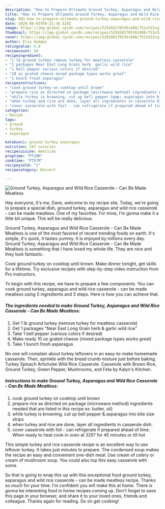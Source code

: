 ```yaml
---
description: "How to Prepare Ultimate Ground Turkey, Asparagus and Wild Rice Casserole - Can Be Made Meatless"
title: "How to Prepare Ultimate Ground Turkey, Asparagus and Wild Rice Casserole - Can Be Made Meatless"
slug: 982-how-to-prepare-ultimate-ground-turkey-asparagus-and-wild-rice-casserole-can-be-made-meatless
date: 2020-09-03T09:21:36.528Z
image: https://img-global.cpcdn.com/recipes/5291681705361408/751x532cq70/ground-turkey-asparagus-and-wild-rice-casserole-can-be-made-meatless-recipe-main-photo.jpg
thumbnail: https://img-global.cpcdn.com/recipes/5291681705361408/751x532cq70/ground-turkey-asparagus-and-wild-rice-casserole-can-be-made-meatless-recipe-main-photo.jpg
cover: https://img-global.cpcdn.com/recipes/5291681705361408/751x532cq70/ground-turkey-asparagus-and-wild-rice-casserole-can-be-made-meatless-recipe-main-photo.jpg
author: Elva Hodges
ratingvalue: 4.8
reviewcount: 10
recipeingredient:
- "1 lb ground turkey remove turkey for meatless casserole"
- "1 packages Near East Long Grain herb  garlic wild rice"
- "1 bell pepper various colors if desired"
- "10 oz grated cheese mixed package types works great"
- "1 bunch fresh asparagus"
recipeinstructions:
- "cook ground turkey on cooktop until brown"
- "prepare rice as directed on package (microwave method) ingredients needed that are listed in this recipe ex: butter, oil)"
- "while turkey is browning, cut up bell pepper &amp; asparagus into bite size strips"
- "when turkey and rice are done, layer all ingredients in casserole dish."
- "cover casserole with foil - can refrigerate if prepared ahead of time.  When ready to heat cook in oven at 325? for 45 minutes or till hot"
categories:
- Recipe
tags:
- ground
- turkey
- asparagus

katakunci: ground turkey asparagus 
nutrition: 247 calories
recipecuisine: American
preptime: "PT20M"
cooktime: "PT57M"
recipeyield: "1"
recipecategory: Dessert

---
```



![Ground Turkey, Asparagus and Wild Rice Casserole - Can Be Made Meatless](https://img-global.cpcdn.com/recipes/5291681705361408/751x532cq70/ground-turkey-asparagus-and-wild-rice-casserole-can-be-made-meatless-recipe-main-photo.jpg)

Hey everyone, it's me, Dave, welcome to my recipe site. Today, we're going to prepare a special dish, ground turkey, asparagus and wild rice casserole - can be made meatless. One of my favorites. For mine, I'm gonna make it a little bit unique. This will be really delicious.

Ground Turkey, Asparagus and Wild Rice Casserole - Can Be Made Meatless is one of the most favored of recent trending foods on earth. It's simple, it's quick, it tastes yummy. It is enjoyed by millions every day. Ground Turkey, Asparagus and Wild Rice Casserole - Can Be Made Meatless is something that I have loved my whole life. They are nice and they look fantastic.

Cook ground turkey on cooktop until brown. Make dinner tonight, get skills for a lifetime. Try exclusive recipes with step-by-step video instruction from Pro instructors.


To begin with this recipe, we have to prepare a few components. You can cook ground turkey, asparagus and wild rice casserole - can be made meatless using 5 ingredients and 5 steps. Here is how you can achieve that.

<!--inarticleads1-->

##### The ingredients needed to make Ground Turkey, Asparagus and Wild Rice Casserole - Can Be Made Meatless:

1. Get 1 lb ground turkey (remove turkey for meatless casserole)
1. Get 1 packages &#34;Near East Long Grain herb &amp; garlic wild rice&#34;
1. Take 1 bell pepper (various colors if desired)
1. Make ready 10 oz grated cheese (mixed package types works great)
1. Take 1 bunch fresh asparagus


No one will complain about turkey leftovers in an easy-to-make homemade casserole. Then, sprinkle with the bread crumb mixture just before baking. Turkey Spinach Artichoke Wild Rice Casserole. Casserole with Brown Rice, Ground Turkey, Green Pepper, Mushrooms, and Feta by Kalyn&#39;s Kitchen. 

<!--inarticleads2-->

##### Instructions to make Ground Turkey, Asparagus and Wild Rice Casserole - Can Be Made Meatless:

1. cook ground turkey on cooktop until brown
1. prepare rice as directed on package (microwave method) ingredients needed that are listed in this recipe ex: butter, oil)
1. while turkey is browning, cut up bell pepper &amp; asparagus into bite size strips
1. when turkey and rice are done, layer all ingredients in casserole dish.
1. cover casserole with foil - can refrigerate if prepared ahead of time.  When ready to heat cook in oven at 325? for 45 minutes or till hot


This simple turkey and rice casserole recipe is an excellent way to use leftover turkey. It takes just minutes to prepare. The condensed soup makes the recipe an easy and convenient one-dish meal. Use cream of celery or cream of mushroom soup. You could also top this easy casserole with some. 

So that is going to wrap this up with this exceptional food ground turkey, asparagus and wild rice casserole - can be made meatless recipe. Thanks so much for your time. I'm confident you will make this at home. There is gonna be interesting food in home recipes coming up. Don't forget to save this page in your browser, and share it to your loved ones, friends and colleague. Thanks again for reading. Go on get cooking!

